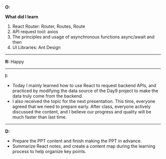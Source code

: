 **O:**

**What did I learn**

1. React Router: Router, Routes, Route
2. API request tool: axios
3. The principles and usage of asynchronous functions async/await and then
4. UI Libraries: Ant Design

---

**R:** Happy

---

**I:**

- Today I mainly learned how to use React to request backend APIs, and practiced by modifying the data source of the Day9 project to make the data truly come from the backend.
- I also received the topic for the next presentation. This time, everyone agreed that we need to prepare early. After class, everyone actively discussed the content, and I believe our progress and quality will be much faster than last time.

---

**D:**

- Prepare the PPT content and finish making the PPT in advance.
- Summarize React notes, and create a content map during the learning process to help organize key points.